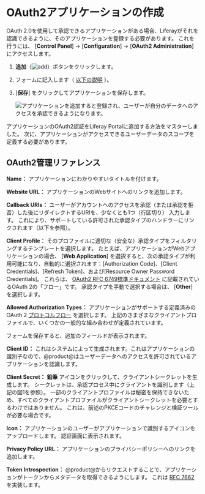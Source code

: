 # OAuth2アプリケーションの作成

OAuth 2.0を使用して承認できるアプリケーションがある場合、Liferayがそれを認識できるように、そのアプリケーションを登録する必要があります。 これを行うには、 [**Control Panel**] → [**Configuration**] → [**OAuth2 Administration**] にアクセスします。

1. **追加**（![add](../../images/icon-add.png)）ボタンをクリックします。

2.  フォームに記入します（ [以下の説明](#oauth2-administration-reference) ）。

3. [**保存**] をクリックしてアプリケーションを保存します。

    ![アプリケーションを追加すると登録され、ユーザーが自分のデータへのアクセスを承認できるようになります。](./creating-oauth2-applications/images/01.png)

アプリケーションのOAuth2認証をLiferay Portalに追加する方法をマスターしました。 次に、アプリケーションがアクセスできるユーザーデータのスコープを定義する必要があります。

<a name="oauth2-administration-reference" />

<a name="oauth2-administration-reference" />

## OAuth2管理リファレンス

**Name：** アプリケーションにわかりやすいタイトルを付けます。

**Website URL：** アプリケーションのWebサイトへのリンクを追加します。

**Callback URIs：** ユーザーがアカウントへのアクセスを承認（または承認を拒否）した後にリダイレクトするURIを、少なくとも1つ（行区切り） 入力します。 これにより、サポートしている許可された承認タイプのハンドラーにリンクされます（以下を参照）。

**Client Profile：** そのプロファイルに適切な（安全な）承認タイプをフィルタリングするテンプレートを選択します。 たとえば、アプリケーションがWebアプリケーションの場合、 [**Web Application**] を選択すると、次の承認タイプが利用可能になり、自動的に選択されます：[Authorization Code]、[Client Credentials]、[Refresh Token]、および[Resource Owner Password Credentials]。 これらは、 [OAuth2 RFC 6749標準ドキュメント](https://tools.ietf.org/html/rfc6749) に記載されているOAuth 2の「フロー」です。 承認タイプを手動で選択する場合は、 [**Other**] を選択します。

**Allowed Authorization Types：** アプリケーションがサポートする定義済みのOAuth 2 [プロトコルフロー](https://tools.ietf.org/html/rfc6749#section-1.2) を選択します。 上記のさまざまなクライアントプロファイルで、いくつかの一般的な組み合わせが定義されています。

フォームを保存すると、追加のフィールドが表示されます。

**Client ID：** これはシステムによって生成されます。これはアプリケーションの識別子なので、@product@はユーザーデータへのアクセスを許可されているアプリケーションを認識します。

**Client Secret：** **鉛筆** アイコンをクリックして、クライアントシークレットを生成します。 シークレットは、承認プロセス中にクライアントを識別します（上記の図1を参照）。 一部のクライアントプロファイルは秘密を保持できないため、すべてのクライアントプロファイルがクライアントシークレットを必要とするわけではありません。 これは、前述のPKCEコードのチャレンジと検証ツールが必要な場合です。

**Icon：** アプリケーションのユーザーがアプリケーションで識別するアイコンをアップロードします。 認証画面に表示されます。

**Privacy Policy URL：** アプリケーションのプライバシーポリシーへのリンクを追加します。

**Token Introspection：** @product@からリクエストすることで、アプリケーションがトークンからメタデータを取得できるようにします。 これは [RFC 7662](https://tools.ietf.org/html/rfc7662) を実装します。
